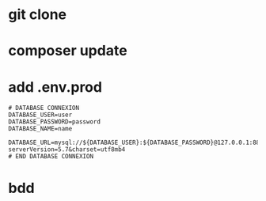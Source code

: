 # git clone

# composer update

# add .env.prod
    # DATABASE CONNEXION
    DATABASE_USER=user
    DATABASE_PASSWORD=password
    DATABASE_NAME=name

    DATABASE_URL=mysql://${DATABASE_USER}:${DATABASE_PASSWORD}@127.0.0.1:8889/${DATABASE_NAME}?serverVersion=5.7&charset=utf8mb4
    # END DATABASE CONNEXION

# bdd